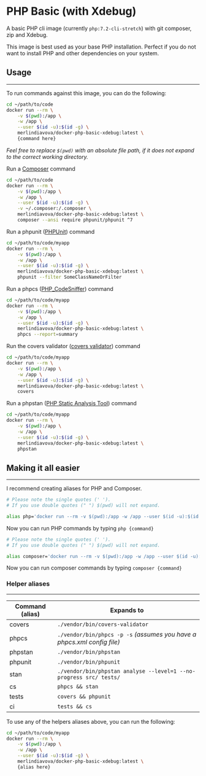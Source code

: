 # PHP Basic (with Xdebug)

A basic PHP cli image (currently `php:7.2-cli-stretch`) with git composer, zip and Xdebug.

This image is best used as your base PHP installation. Perfect if you do not want to install PHP and other dependencies on your system.

## Usage
---
To run commands against this image, you can do the following:

```bash
cd ~/path/to/code
docker run --rm \
    -v $(pwd):/app \
    -w /app \
    --user $(id -u):$(id -g) \
    merlindiavova/docker-php-basic-xdebug:latest \
    {command here}
```

_Feel free to replace `$(pwd)` with an absolute file path, if it does not expand to the correct working directory._

Run a [Composer](https://getcomposer.org/) command
```bash
cd ~/path/to/code
docker run --rm \
    -v $(pwd):/app \
    -w /app \
    --user $(id -u):$(id -g) \
    -v ~/.composer:/.composer \
    merlindiavova/docker-php-basic-xdebug:latest \
    composer --ansi require phpunit/phpunit ^7
```

Run a phpunit ([PHPUnit](https://github.com/sebastianbergmann/phpunit)) command
```bash
cd ~/path/to/code/myapp
docker run --rm \
    -v $(pwd):/app \
    -w /app \
    --user $(id -u):$(id -g) \
    merlindiavova/docker-php-basic-xdebug:latest \
    phpunit --filter SomeClassNameOrFilter
```

Run a phpcs ([PHP_CodeSniffer](https://github.com/squizlabs/PHP_CodeSniffer)) command
```bash
cd ~/path/to/code/myapp
docker run --rm \
    -v $(pwd):/app \
    -w /app \
    --user $(id -u):$(id -g) \
    merlindiavova/docker-php-basic-xdebug:latest \
    phpcs --report=summary
```

Run the covers validator ([covers validator](https://github.com/oradwell/covers-validator)) command
```bash
cd ~/path/to/code/myapp
docker run --rm \
    -v $(pwd):/app \
    -w /app \
    --user $(id -u):$(id -g) \
    merlindiavova/docker-php-basic-xdebug:latest \
    covers
```

Run a phpstan ([PHP Static Analysis Tool](https://github.com/phpstan/phpstan)) command
```bash
cd ~/path/to/code/myapp
docker run --rm \
    -v $(pwd):/app \
    -w /app \
    --user $(id -u):$(id -g) \
    merlindiavova/docker-php-basic-xdebug:latest \
    phpstan
```

## Making it all easier
---
I recommend creating aliases for PHP and Composer.

```bash
# Please note the single quotes (' '). 
# If you use double quotes (" ") $(pwd) will not expand.

alias php='docker run --rm -v $(pwd):/app -w /app --user $(id -u):$(id -g) merlindiavova/docker-php-basic-xdebug:latest php'
```

Now you can run PHP commands by typing ```php {command}```

```bash
# Please note the single quotes (' '). 
# If you use double quotes (" ") $(pwd) will not expand.

alias composer='docker run --rm -v $(pwd):/app -w /app --user $(id -u):$(id -g) -v ~/.composer:/.composer merlindiavova/docker-php-basic-xdebug:latest composer --ansi'
```

Now you can run composer commands by typing ```composer {command}```

### Helper aliases
---
| Command (alias) | Expands to
| ------------- | -------------
| covers | `./vendor/bin/covers-validator`
| phpcs | `./vendor/bin/phpcs -p -s` _(assumes you have a phpcs.xml config file)_
| phpstan | `./vendor/bin/phpstan`
| phpunit | `./vendor/bin/phpunit`
| stan | `./vendor/bin/phpstan analyse --level=1 --no-progress src/ tests/`
| cs | `phpcs && stan`
| tests | `covers && phpunit`
| ci | `tests && cs`

To use any of the helpers aliases above, you can run the following:
```bash
cd ~/path/to/code/myapp
docker run --rm \
    -v $(pwd):/app \
    -w /app \
    --user $(id -u):$(id -g) \
    merlindiavova/docker-php-basic-xdebug:latest \
    {alias here}
```